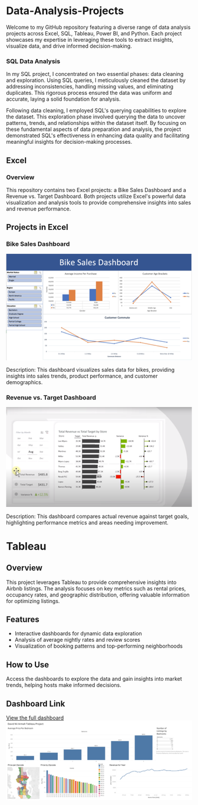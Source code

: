 # Data-Analysis-Projects
Welcome to my GitHub repository featuring a diverse range of data analysis projects across Excel, SQL, Tableau, Power BI, and Python. Each project showcases my expertise in leveraging these tools to extract insights, visualize data, and drive informed decision-making.


###  SQL Data Analysis
In my SQL project, I concentrated on two essential phases: data cleaning and exploration. Using SQL queries, I meticulously cleaned the dataset by addressing inconsistencies, handling missing values, and eliminating duplicates. This rigorous process ensured the data was uniform and accurate, laying a solid foundation for analysis.

Following data cleaning, I employed SQL's querying capabilities to explore the dataset. This exploration phase involved querying the data to uncover patterns, trends, and relationships within the dataset itself. By focusing on these fundamental aspects of data preparation and analysis, the project demonstrated SQL's effectiveness in enhancing data quality and facilitating meaningful insights for decision-making processes.



## Excel 
### Overview
This repository contains two Excel projects: a Bike Sales Dashboard and a Revenue vs. Target Dashboard. Both projects utilize Excel's powerful data visualization and analysis tools to provide comprehensive insights into sales and revenue performance.

## Projects in Excel
### Bike Sales Dashboard

![Bike Sales Dashboard](Excel/Bike-Sales-Dashboard/BikeSalesImage.png)

Description: This dashboard visualizes sales data for bikes, providing insights into sales trends, product performance, and customer demographics.

### Revenue vs. Target Dashboard

![Revenue vs. Target Dashboard](Excel/RevenueVrsTarget-Dashboard/RevenueVrsTargetImage.png)

Description: This dashboard compares actual revenue against target goals, highlighting performance metrics and areas needing improvement.


#  Tableau

## Overview
This project leverages Tableau to provide comprehensive insights into Airbnb listings. The analysis focuses on key metrics such as rental prices, occupancy rates, and geographic distribution, offering valuable information for optimizing listings.

## Features
- Interactive dashboards for dynamic data exploration
- Analysis of average nightly rates and review scores
- Visualization of booking patterns and top-performing neighborhoods

## How to Use
Access the dashboards to explore the data and gain insights into market trends, helping hosts make informed decisions.

## Dashboard Link
[View the full dashboard](https://public.tableau.com/app/profile/david.armah1253/viz/DavidNiiArmahsAirbnbFullProjectinTableau/Dashboard2?publish=yes)
![Airbnb Project in Tableau](/Tableau/tableau.png)
